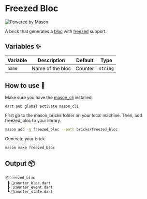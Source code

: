 # Freezed Bloc

[![Powered by Mason](https://img.shields.io/endpoint?url=https%3A%2F%2Ftinyurl.com%2Fmason-badge)](https://github.com/felangel/mason)

A brick that generates a [bloc](https://pub.dev/packages/flutter_bloc) with [freezed](https://pub.dev/packages/freezed) support.

## Variables ✨

| Variable       | Description             | Default | Type     |
| -------------- | ----------------------- | ------- | -------- |
| `name`         | Name of the bloc        | Counter | `string` |

## How to use 🚀

Make sure you have the [mason_cli](https://github.com/felangel/mason/tree/master/packages/mason_cli) installed.
```sh
dart pub global activate mason_cli
```

First go to the mason_bricks folder on your local machine. Then, add freezed_bloc to your library.
```sh
mason add -g freezed_bloc --path bricks/freezed_bloc
```

Generate your brick
```sh
mason make freezed_bloc
```

## Output 📦

```
📦freezed_bloc
 ┣ 📜counter_bloc.dart
 ┣ 📜counter_event.dart
 ┗ 📜counter_state.dart
```